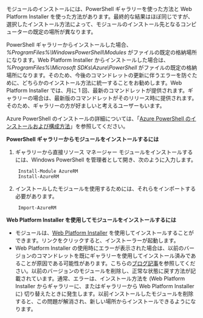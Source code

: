 モジュールのインストールには、PowerShell ギャラリーを使った方法と Web Platform Installer を使った方法があります。最終的な結果はほぼ同じですが、選択したインストール方法によって、モジュールのインストール先となるコンピューターの既定の場所が異なります。

PowerShell ギャラリーからインストールした場合、*%ProgramFiles%\\WindowsPowerShell\\Modules* がファイルの既定の格納場所になります。Web Platform Installer からインストールした場合は、*%ProgramFiles%\\Microsoft SDKs\\Azure\\PowerShell* がファイルの既定の格納場所になります。そのため、今後のコマンドレットの更新に伴うエラーを防ぐために、どちらかのインストール方法に統一することをお勧めします。Web Platform Installer では、月に 1 回、最新のコマンドレットが提供されます。ギャラリーの場合は、最新版のコマンドレットがそのリリース時に提供されます。そのため、ギャラリーの方が好ましいと考えるユーザーもいます。

Azure PowerShell のインストールの詳細については、「[Azure PowerShell のインストールおよび構成方法](../articles/powershell-install-configure.md)」を参照してください。

**PowerShell ギャラリーからモジュールをインストールするには**

1. ギャラリーから直接リソース マネージャー モジュールをインストールするには、Windows PowerShell を管理者として開き、次のように入力します。
   
        Install-Module AzureRM
        Install-AzureRM
2. インストールしたモジュールを使用するためには、それらをインポートする必要があります。
   
        Import-AzureRM

**Web Platform Installer を使用してモジュールをインストールするには**

* モジュールは、[Web Platform Installer](http://aka.ms/webpi-azps) を使用してインストールすることができます。リンクをクリックすると、インストーラーが起動します。
* Web Platform Installer の使用時にエラーが表示された場合は、以前のバージョンのコマンドレットを既にギャラリーを使用してインストール済みであることが原因である可能性があります。こちらの[ブログ記事](https://azure.microsoft.com/blog/azps-1-0/)を参照してください。以前のバージョンのモジュールを削除し、正常な状態に戻す方法が記載されています。通常、エラーは、インストール方法を (Web Platform Installer からギャラリーに、またはギャラリーから Web Platform Installer に) 切り替えたときに発生します。以前インストールしたモジュールを削除すると、この問題が解消され、新しい場所からインストールできるようになります。

<!---HONumber=AcomDC_0218_2016-->